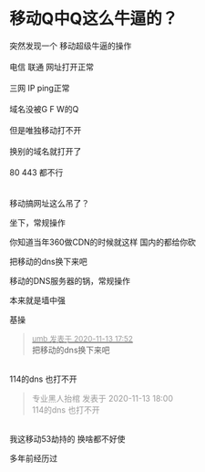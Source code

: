 # 移动Q中Q这么牛逼的？


突然发现一个 移动超级牛逼的操作<br />
<br />
电信 联通 网址打开正常<br />
<br />
三网 IP ping正常<br />
<br />
域名没被G F W的Q<br />
<br />
但是唯独移动打不开 <br />
<br />
换别的域名就打开了<br />
<br />
80 443 都不行<br />
<br />
<br />
移动搞网址这么吊了？ 

坐下，常规操作

你知道当年360做CDN的时候就这样 国内的都给你砍

把移动的dns换下来吧

移动的DNS服务器的锅，常规操作<img id="aimg_MjxjP" onclick="zoom(this, this.src, 0, 0, 0)" class="zoom" src="https://cdn.jsdelivr.net/gh/hishis/forum-master/public/images/patch.gif" onmouseover="img_onmouseoverfunc(this)" onload="thumbImg(this)" border="0" alt="" />

本来就是墙中强

基操

<div class="quote"><blockquote><font size="2"><a href="https://www.hostloc.com/forum.php?mod=redirect&amp;goto=findpost&amp;pid=9449589&amp;ptid=766319" target="_blank"><font color="#999999">umb 发表于 2020-11-13 17:52</font></a></font><br />
把移动的dns换下来吧</blockquote></div><br />
114的dns 也打不开

<div class="quote"><blockquote><font color="#999999">专业黑人抬棺 发表于 2020-11-13 18:00</font><br />
<font color="#999999">114的dns 也打不开</font></blockquote></div><br />
我这移动53劫持的 换啥都不好使

多年前经历过
